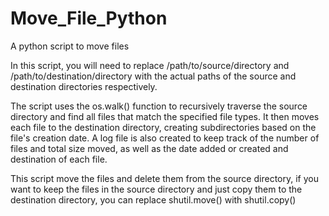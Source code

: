 # Move_File_Python
A python script to move files

In this script, you will need to replace /path/to/source/directory and /path/to/destination/directory with the actual paths of the source and destination directories respectively.

The script uses the os.walk() function to recursively traverse the source directory and find all files that match the specified file types. It then moves each file to the destination directory, creating subdirectories based on the file's creation date. A log file is also created to keep track of the number of files and total size moved, as well as the date added or created and destination of each file.

This script move the files and delete them from the source directory, if you want to keep the files in the source directory and just copy them to the destination directory, you can replace shutil.move() with shutil.copy()
